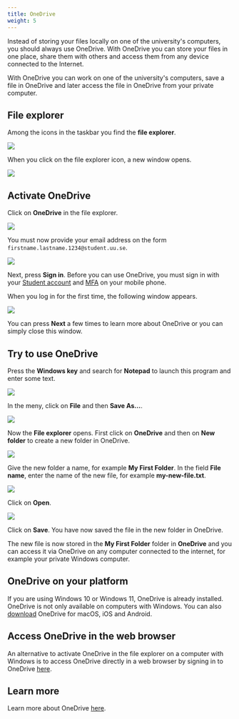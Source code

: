 ```yaml
---
title: OneDrive
weight: 5
---
```


Instead of storing your files locally on one of the university's
computers, you should always use OneDrive. With OneDrive you can store
your files in one place, share them with others and access them from any device
connected to the Internet.

With OneDrive you can work on one of the university's computers, save a file in
OneDrive and later access the file in OneDrive from your private computer.

## File explorer

Among the icons in the taskbar you find the **file explorer**. 

![](/images/student-services/windows/taskbar-explorer.png)

When you click on the file explorer icon, a new window opens. 

![](/images/studenttjanster/windows/file-explorer-1.png)

## Activate OneDrive

Click on **OneDrive** in the file explorer. 

![](/images/studenttjanster/windows/explorer-onedrive.png)

You must now provide your email address on the form
`firstname.lastname.1234@student.uu.se`.

![](/images/studenttjanster/windows/onedrive-setup.png)

Next, press **Sign in**. Before you can use OneDrive, you must sign in with your [Student account](preparation/#student-account) and
[MFA](microsoft/#activate-multifactor-authentication-mfa) on your mobile phone.

When you log in for the first time, the following window appears.

![](/images/studenttjanster/windows/onedrive-setup-2.png)

You can press **Next** a few times to learn more about OneDrive or you can
simply close this window.

## Try to use OneDrive

Press the **Windows key** and search for **Notepad** to launch this program and
enter some text.

![](/images/studenttjanster/windows/my-first-file-1.png?width=600px)

In the meny, click on **File** and then **Save As...**.

![](/images/studenttjanster/windows/my-first-file-2.png?width=600px)

Now the **File explorer** opens. First click on **OneDrive** and then on **New
folder** to create a new folder in OneDrive.

![](/images/studenttjanster/windows/my-first-file-3.png)

Give the new folder a name, for example **My First Folder**. In the field **File
name**, enter the name of the new file, for example **my-new-file.txt**.

![](/images/studenttjanster/windows/my-first-file-4.png)

Click on  **Open**. 

![](/images/studenttjanster/windows/my-first-file-5.png)

Click on **Save**. You have now saved the file in the new folder in OneDrive. 

The new file is now stored in the **My First Folder** folder in **OneDrive** and you
can access it via OneDrive on any computer connected to the internet, for
example your private Windows computer.

## OneDrive on your platform

If you are using Windows 10 or Windows 11, OneDrive is already installed. OneDrive is not only available on computers with Windows. You can also [download] OneDrive for macOS,
iOS and Android. 

[download]: https://www.microsoft.com/en-us/microsoft-365/onedrive/download

## Access OneDrive in the web browser

An alternative to activate OneDrive in the file explorer on a computer with Windows is to access OneDrive directly in a web browser by signing in to OneDrive [here][live].

[live]: https://onedrive.live.com/login/


## Learn more

Learn more about OneDrive [here][more].

[more]: https://support.microsoft.com/en-us/onedrive

